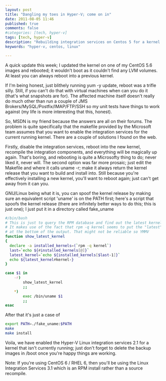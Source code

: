 ```yaml
---
layout: post
title: "Dangling my toes in Hyper-V; come on in"
date: 2011-08-05 11:46
published: true
comments: false
#categories: [tech, hyper-v]
tags: [tech, hyper-v]
description: "Rebuilding integration services on Centos 5 for a kernel that isn't running"
keywords: "hyper-v, centos, linux"

---
```


A quick update this week; I updated the kernel on one of my CentOS 5.6 images and rebooted; it wouldn't boot as it couldn't find any LVM volumes. At least you can always reboot into a previous kernel.

If I'm being honest, just blithely running yum -y update, reboot was a trifle silly. Still, if you can't do that with virtual machines when can you do it (that's what snapshots are for). The affected machine itself doesn't really do much other than run a couple of JMS Brokers/MySQL/Postfix/IMAP/FTP/SSH so my unit tests have things to work against (my life is more interesting that this, honest).

<!-- more -->

So, MSDN is my friend because the answers are all on their forums. The problem is quite specifically that the makefile provided by the Microsoft team assumes that you want to enable the integration services for the current running kernel. There are a couple of solutions I found on the web.

Firstly, disable the integration services, reboot into the new kernel, recompile the integration components, and everything will be magically up again. That's boring, and rebooting is quite a Microsofty thing to do; never liked it, never will. The second option was far more prosaic; just edit the Makefile and where it calls uname -r; make it always return the kernel release that you want to build and install into. Still because you're effectively installing a new kernel, you'll want to reboot again; just can't get away  from it can you.

GNU/Linux being what it is, you can spoof the kernel release by making sure an equivalent script 'uname' is on the PATH first; here's a script that spoofs the kernel release (there are infinitely better ways to do this; this is just one); I just put it in a directory called fake_uname

```bash
#/bin/bash
# This is just to query the RPM database and find out the latest kernel.
# It makes use of the fact that rpm -q kernel seems to put the "latest" version
# at the bottom of the output. That might not be reliable so YMMV
function show_latest_kernel
{
  declare -a installed_kernels=(`rpm -q kernel`)
  last=`echo ${#installed_kernels[@]}`
  latest_kernel=`echo ${installed_kernels[$last-1]}`
  echo ${latest_kernel#kernel-}
}

case $1 in
    -r)
        show_latest_kernel
        ;;
    *)
        exec /bin/uname $1
        ;;
esac
```

After that it's just a case of

```bash
export PATH=./fake_uname:$PATH
make
make install
```

Voila, we have enabled the Hyper-V Linux integration services 2.1 for a kernel that isn't currently running; just don't forget to delete the backup images in /boot once you're happy things are working.

Note: If you're using CentOS 6 / RHEL 6, then you'll be using the Linux Integration Services 3.1 which is an RPM install rather than a source recompile.

